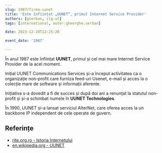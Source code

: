 ```yaml
---
slug: 1987/firma-uunet
title: 'Este înființat „UUNET”, primul Internet Service Provider'
authors: [gserban, ilg-ul]
tags: [international, autor:gheorghe.serban]

date: 2023-12-28T12:25:20

event_date: '1987'

---
```


În anul 1987 este înființat **UUNET**, primul și cel mai mare Internet
Service Provider de la acel moment.

<!-- truncate -->

Inițial UUNET Communications Services și-a început activitatea ca o
organizație non-profit care furniza feed-uri Usenet, e-mail și acces
la o colecție mare de software și informații aferente.

Inițiativa s-a dovedit a fi de succes și după doi ani a renunțat la statutul
non-profit și și-a schimbat numele în **UUNET Technologies**.

În 1990, UUNET și-a lansat serviciul AlterNet, care oferea acces la un
backbone IP independent de cele operate de guvern.

## Referințe

- [rite.org.ro - Istoria Internetului](https://rite.org.ro/istoria-internetului/)
- [en.wikipedia.org - UUNET](https://en.wikipedia.org/wiki/UUNET)
